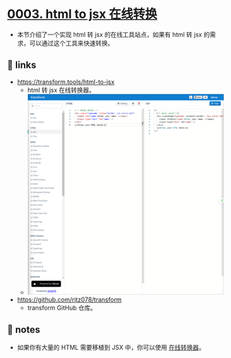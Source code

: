 # [0003. html to jsx 在线转换](https://github.com/Tdahuyou/react/tree/main/0003.%20html%20to%20jsx%20%E5%9C%A8%E7%BA%BF%E8%BD%AC%E6%8D%A2)

- 本节介绍了一个实现 html 转 jsx 的在线工具站点，如果有 html 转 jsx 的需求，可以通过这个工具来快速转换。

## 🔗 links

- https://transform.tools/html-to-jsx
  - html 转 jsx 在线转换器。
  - ![](md-imgs/2024-09-24-13-09-50.png)
- https://github.com/ritz078/transform
  - transform GitHub 仓库。

## 📒 notes

- 如果你有大量的 HTML 需要移植到 JSX 中，你可以使用 [在线转换器](https://transform.tools/html-to-jsx)。
